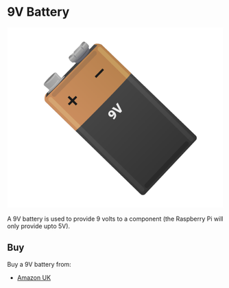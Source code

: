 # 9V Battery

![9V Battery](battery-9v.png)

A 9V battery is used to provide 9 volts to a component (the Raspberry Pi will only provide upto 5V).

## Buy

Buy a 9V battery from:

- [Amazon UK](http://www.amazon.co.uk/Duracell-MN1604-Plus-Power-Batteries--Pack/dp/B004W7GYGQ)
